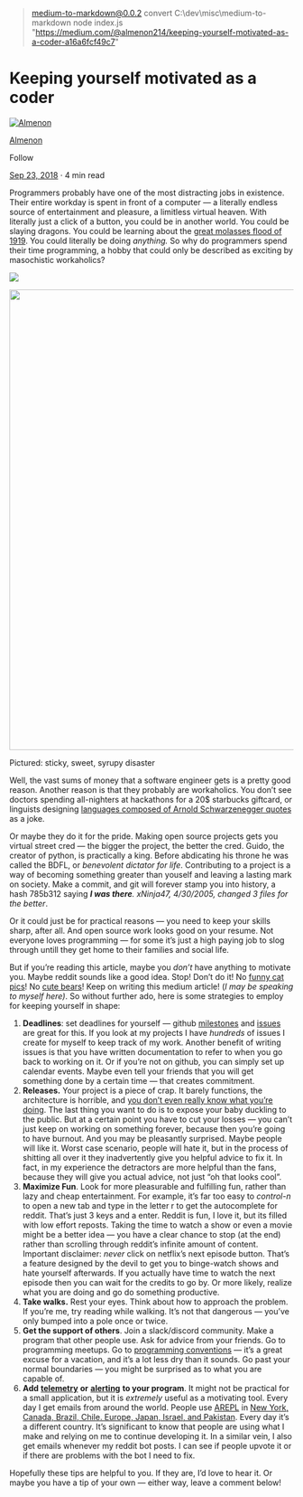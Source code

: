 
> medium-to-markdown@0.0.2 convert C:\dev\misc\medium-to-markdown
> node index.js "https://medium.com/@almenon214/keeping-yourself-motivated-as-a-coder-a16a6fcf49c7"

Keeping yourself motivated as a coder
=====================================

[![Almenon](https://miro.medium.com/fit/c/96/96/1*4FAOBq9qVna6uHkxaolTtA.png)](https://medium.com/@almenon214?source=post_page-----a16a6fcf49c7----------------------)

[Almenon](https://medium.com/@almenon214?source=post_page-----a16a6fcf49c7----------------------)

Follow

[Sep 23, 2018](https://medium.com/@almenon214/keeping-yourself-motivated-as-a-coder-a16a6fcf49c7?source=post_page-----a16a6fcf49c7----------------------) · 4 min read

Programmers probably have one of the most distracting jobs in existence. Their entire workday is spent in front of a computer — a literally endless source of entertainment and pleasure, a limitless virtual heaven. With literally just a click of a button, you could be in another world. You could be slaying dragons. You could be learning about the [great molasses flood of 1919](https://www.damninteresting.com/the-great-molasses-flood-of-1919/). You could literally be doing _anything._ So why do programmers spend their time programming, a hobby that could only be described as exciting by masochistic workaholics?

![](https://miro.medium.com/max/60/1*S15R5ty8G-kRGo-ghk2EGA.jpeg?q=20)

<img class="cp t u gs ak" src="https://miro.medium.com/max/2048/1\*S15R5ty8G-kRGo-ghk2EGA.jpeg" width="1024" height="815" role="presentation"/>

Pictured: sticky, sweet, syrupy disaster

Well, the vast sums of money that a software engineer gets is a pretty good reason. Another reason is that they probably are workaholics. You don’t see doctors spending all-nighters at hackathons for a 20$ starbucks giftcard, or linguists designing [languages composed of Arnold Schwarzenegger quotes](http://lhartikk.github.io/ArnoldC/) as a joke.

Or maybe they do it for the pride. Making open source projects gets you virtual street cred — the bigger the project, the better the cred. Guido, the creator of python, is practically a king. Before abdicating his throne he was called the BDFL, or _benevolent dictator for life_. Contributing to a project is a way of becoming something greater than youself and leaving a lasting mark on society. Make a commit, and git will forever stamp you into history, a hash 785b312 saying **_I was there_**_._ _xNinja47, 4/30/2005, changed 3 files for the better_.

Or it could just be for practical reasons — you need to keep your skills sharp, after all. And open source work looks good on your resume. Not everyone loves programming — for some it’s just a high paying job to slog through untill they get home to their families and social life.

But if you’re reading this article, maybe you _don’t_ have anything to motivate you. Maybe reddit sounds like a good idea. Stop! Don’t do it! No [funny cat pics](https://i.reddituploads.com/788c8a3ab05243d59259410aa0eb71f9?fit=max&h=1536&w=1536&s=47f691afce2df783c20f31d702427957)! No [cute bears](https://i.redd.it/vkyg59t2ddp01.jpg)! Keep on writing this medium article! (_I may be speaking to myself here)_. So without further ado, here is some strategies to employ for keeping yourself in shape:

1.  **Deadlines**: set deadlines for yourself — github [milestones](https://github.com/Almenon/AREPL-vscode/milestones?state=closed) and [issues](https://github.com/Almenon/AREPL-vscode/issues) are great for this. If you look at my projects I have _hundreds_ of issues I create for myself to keep track of my work. Another benefit of writing issues is that you have written documentation to refer to when you go back to working on it. Or if you’re not on github, you can simply set up calendar events. Maybe even tell your friends that you will get something done by a certain time — that creates commitment.
2.  **Releases.** Your project is a piece of crap. It barely functions, the architecture is horrible, and [you don’t even really know what you’re doing](https://en.wikipedia.org/wiki/Impostor_syndrome). The last thing you want to do is to expose your baby duckling to the public. But at a certain point you have to cut your losses — you can’t just keep on working on something forever, because then you’re going to have burnout. And you may be pleasantly surprised. Maybe people will like it. Worst case scenario, people will hate it, but in the process of shitting all over it they inadvertently give you helpful advice to fix it. In fact, in my experience the detractors are more helpful than the fans, because they will give you actual advice, not just “oh that looks cool”.
3.  **Maximize Fun**. Look for more pleasurable and fulfilling fun, rather than lazy and cheap entertainment. For example, it’s far too easy to _control-n_ to open a new tab and type in the letter r to get the autocomplete for reddit. That’s just 3 keys and a enter. Reddit is fun, I love it, but its filled with low effort reposts. Taking the time to watch a show or even a movie might be a better idea — you have a clear chance to stop (at the end) rather than scrolling through reddit’s infinite amount of content. Important disclaimer: _never_ click on netflix’s next episode button. That’s a feature designed by the devil to get you to binge-watch shows and hate yourself afterwards. If you actually have time to watch the next episode then you can wait for the credits to go by. Or more likely, realize what you are doing and go do something productive.
4.  **Take walks.** Rest your eyes. Think about how to approach the problem. If you’re me, try reading while walking. It’s not that dangerous — you’ve only bumped into a pole once or twice.
5.  **Get the support of others**. Join a slack/discord community. Make a program that other people use. Ask for advice from your friends. Go to programming meetups. Go to [programming conventions](https://medium.com/@almenon214/pycon-2018-6b1c45889e3b) — it’s a great excuse for a vacation, and it’s a lot less dry than it sounds. Go past your normal boundaries — you might be surprised as to what you are capable of.
6.  **Add** [**telemetry**](https://medium.com/@almenon214/adding-telemetry-to-your-vscode-extension-f3d52d2e573c) **or** [**alerting**](https://medium.com/@almenon214/setting-up-email-alerts-for-your-vscode-extension-using-azure-d755651b2e0d) **to your program**. It might not be practical for a small application, but it is _extremely_ useful as a motivating tool. Every day I get emails from around the world. People use [AREPL](https://github.com/Almenon/AREPL-vscode) in [New York, Canada, Brazil, Chile. Europe, Japan, Israel, and Pakistan](https://medium.com/@almenon214/arepl-stats-for-june-5e0c87636c3). Every day it’s a different country. It’s significant to know that people are using what I make and relying on me to continue developing it. In a similar vein, I also get emails whenever my reddit bot posts. I can see if people upvote it or if there are problems with the bot I need to fix.

Hopefully these tips are helpful to you. If they are, I’d love to hear it. Or maybe you have a tip of your own — either way, leave a comment below!
